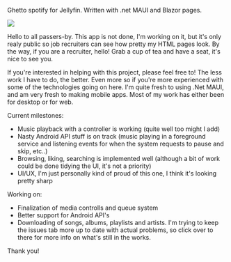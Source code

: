 Ghetto spotify for Jellyfin. Written with .net MAUI and Blazor pages. 

<img src="https://github.com/olip-03/PortaJel-Blazor/assets/83119244/f5e678a9-3d49-452f-bc46-5b9a666221e9" width="auto" height="auto"/>

Hello to all passers-by. This app is not done, I'm working on it, but it's only realy public so job recruiters can see how pretty my HTML pages look. By the way, if you are a recruiter, hello! Grab a cup of tea and have a seat, it's nice to see you. 

If you're interested in helping with this project, please feel free to! The less work I have to do, the better. Even more so if you're more experienced with some of the technologies going on here. I'm quite fresh to using .Net MAUI, and am very fresh to making mobile apps. Most of my work has either been for desktop or for web.


Current milestones: 
- Music playback with a controller is working (quite well too might I add)
- Nasty Android API stuff is on track (music playing in a foreground service and listening events for when the system requests to pause and skip, etc..)
- Browsing, liking, searching is implemented well (although a bit of work could be done tidying the UI, it's not a priority)
- UI/UX, I'm just personally kind of proud of this one, I think it's looking pretty sharp

Working on: 
- Finalization of media controlls and queue system 
- Better support for Android API's
- Downloading of songs, albums, playlists and artists.
I'm trying to keep the issues tab more up to date with actual problems, so click over to there for more info on what's still in the works. 

Thank you! 
